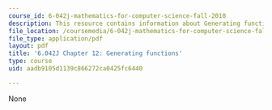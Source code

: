 ```yaml
---
course_id: 6-042j-mathematics-for-computer-science-fall-2010
description: This resource contains information about Generating functions.
file_location: /coursemedia/6-042j-mathematics-for-computer-science-fall-2010/aadb9105d1139c866272ca0425fc6440_MIT6_042JF10_chap12.pdf
file_type: application/pdf
layout: pdf
title: '6.042J Chapter 12: Generating functions'
type: course
uid: aadb9105d1139c866272ca0425fc6440

---
```

None
